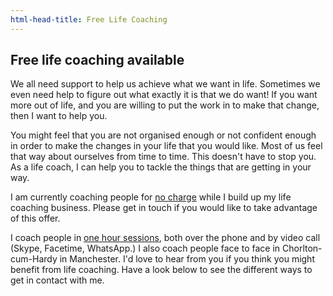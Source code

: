 ```yaml
---
html-head-title: Free Life Coaching
---
```

<h2>Free life coaching available</h2>
<p>We all need support to help us achieve what we want in life. Sometimes we even need help to figure out what exactly it is that we do want! If you want more out of life, and you are willing to put the work in to make that change, then I want to help you.</p>
<p>You might feel that you are not organised enough or not confident enough in order to make the changes in your life that you would like. Most of us feel that way about ourselves from time to time. This doesn't have to stop you. As a life coach, I can help you to tackle the things that are getting in your way.</p>
<p>I am currently coaching people for <a href="/prices">no charge</a> while I build up my life coaching business. Please get in touch if you would like to take advantage of this offer.</p>
<p>I coach people in <a href="/about-life-coaching">one hour sessions</a>, both over the phone and by video call (Skype, Facetime, WhatsApp.) I also coach people face to face in Chorlton-cum-Hardy in Manchester. I'd love to hear from you if you think you might benefit from life coaching. Have a look below to see the different ways to get in contact with me.</p>
